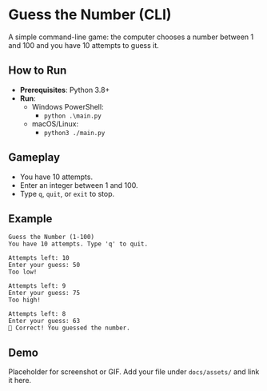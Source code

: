 # Guess the Number (CLI)

A simple command-line game: the computer chooses a number between 1 and 100 and you have 10 attempts to guess it.

## How to Run

- **Prerequisites**: Python 3.8+
- **Run**:
  - Windows PowerShell:
    - `python .\main.py`
  - macOS/Linux:
    - `python3 ./main.py`

## Gameplay

- You have 10 attempts.
- Enter an integer between 1 and 100.
- Type `q`, `quit`, or `exit` to stop.

## Example

```
Guess the Number (1-100)
You have 10 attempts. Type 'q' to quit.

Attempts left: 10
Enter your guess: 50
Too low!

Attempts left: 9
Enter your guess: 75
Too high!

Attempts left: 8
Enter your guess: 63
🎉 Correct! You guessed the number.
```

## Demo

Placeholder for screenshot or GIF. Add your file under `docs/assets/` and link it here.


